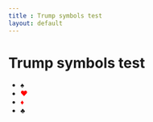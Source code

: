 ```yaml
---
title : Trump symbols test
layout: default
---
```

# Trump symbols test

* :spades:
* <span style="color:red">:hearts:</span>
* <span style="color:red">:diamonds:</span>
* :clubs:
